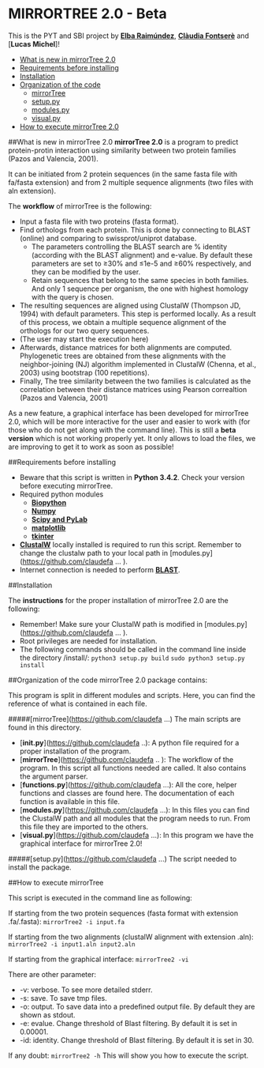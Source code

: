 # MIRRORTREE 2.0 - Beta

This is the PYT and SBI project by [**Elba Raimúndez**](https://github.com/elbaraim), [**Clàudia Fontserè**](https://github.com/claudefa) and [**Lucas Michel**]!

- [What is new in mirrorTree 2.0](#description)
- [Requirements before installing](#requirements)
- [Installation](#installation)
- [Organization of the code](#codeorganization)
    * [mirrorTree](#mirrortree)
    * [setup.py](#setup)
    * [modules.py](#modules)
    * [visual.py](#visual)
- [How to execute mirrorTree 2.0](#execute)

##What is new in mirrorTree 2.0
**mirrorTree 2.0** is a program to predict protein-protin interaction using similarity between two protein families (Pazos and Valencia, 2001).

It can be initiated from 2 protein sequences (in the same fasta file with fa/fasta extension) and from 2 multiple sequence alignments (two files with aln extension).

The **workflow** of mirrorTree is the following:
   - Input a fasta file with two proteins (fasta format).
   - Find orthologs from each protein. This is done by connecting to BLAST (online) and comparing to swissprot/uniprot database. 
       * The parameters controlling the BLAST search are % identity (according with the BLAST alignment) and e-value. By default these parameters are set to ≥30% and ≤1e-5 and ≥60% respectively, and they can be modified by the user. 
       * Retain sequences that belong to the same species in both families. And only 1 sequence per organism, the one with highest homology with the query is chosen. 
   - The resulting sequences are aligned using ClustalW (Thompson JD, 1994) with default parameters. This step is performed locally. 
    As a result of this process, we obtain a multiple sequence alignment of the orthologs for our two query sequences.
   - (The user may start the execution here)
   - Afterwards, distance matrices for both alignments are computed.
    Phylogenetic trees are obtained from these alignments with the neighbor-joining (NJ) algorithm implemented in ClustalW (Chenna, et al., 2003) using bootstrap (100 repetitions).
   - Finally, The tree similarity between the two families is calculated as the correlation between their distance matrices using Pearson correaltion (Pazos and Valencia, 2001)

As a new feature, a graphical interface has been developed for mirrorTree 2.0, which will be more interactive for the user and easier to work with (for those who do not get along with the command line). This is still a **beta version** which is not working properly yet. It only allows to load the files, we are improving to get it to work as soon as possible!


##Requirements before installing
- Beware that this script is written in **Python 3.4.2**. Check your version before executing mirrorTree.
- Required python modules
    * [**Biopython**](http://biopython.org/)
    * [**Numpy**](http://www.numpy.org/)
    * [**Scipy and PyLab**](http://www.scipy.org/)
    * [**matplotlib**](http://matplotlib.org/)
    * [**tkinter**](https://wiki.python.org/moin/TkInter)
- [**ClustalW**](http://www.clustal.org/) locally installed is required to run this script. Remember to change the clustalw path to your local path in [modules.py](https://github.com/claudefa ... ).  
- Internet connection is needed to perform [**BLAST**](http://blast.ncbi.nlm.nih.gov/Blast.cgi). 

##Installation

The **instructions** for the proper installation of mirrorTree 2.0 are the following:
 - Remember! Make sure your ClustalW path is modified in [modules.py](https://github.com/claudefa ... ).
 - Root privileges are needed for installation.
 - The following commands should be called in the command line inside the directory /install/:
`python3 setup.py build`
`sudo python3 setup.py install`

##Organization of the code
mirrorTree 2.0 package contains:

This program is split in different modules and scripts. Here, you can find the reference of what is contained in each file.

#####[mirrorTree](https://github.com/claudefa ...)
The main scripts are found in this directory. 
- [**__init__.py**](https://github.com/claudefa ..): A python file required for a proper installation of the program.
- [**mirrorTree**](https://github.com/claudefa .. ): The workflow of the program. In this script all functions needed are called. It also contains the argument parser. 
- [**functions.py**](https://github.com/claudefa ...): All the core, helper functions and classes are found here. The documentation of each function is available in this file. 
- [**modules.py**](https://github.com/claudefa ...): In this files you can find the ClustalW path and all modules that the program needs to run. From this file they are imported to the others.
- [**visual.py**](https://github.com/claudefa ...): In this program we have the graphical interface for mirrorTree 2.0!

#####[setup.py](https://github.com/claudefa ...)
The script needed to install the package. 


##How to execute mirrorTree

This script is executed in the command line as following:

If starting from the two protein sequences (fasta format with extension .fa/.fasta):
`mirrorTree2 -i input.fa`

If starting from the two alignments (clustalW alignment with extension .aln):
`mirrorTree2 -i input1.aln input2.aln`

If starting from the graphical interface:
`mirrorTree2 -vi`

There are other parameter:
- -v: verbose. To see more detailed stderr. 
- -s: save. To save tmp files.
- -o: output. To save data into a predefined output file. By default they are shown as stdout.
- -e: evalue. Change threshold of Blast filtering. By default it is set in 0.00001.
- -id: identity. Change threshold of Blast filtering. By default it is set in 30.

If any doubt:
`mirrorTree2 -h`
This will show you how to execute the script.




